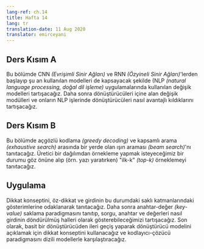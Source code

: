 ```yaml
---
lang-ref: ch.14
title: Hafta 14
lang: tr
translation-date: 11 Aug 2020
translator: emirceyani
---
```



## Ders Kısım A
<!--
In this section we discuss the various architectures used in NLP applications, beginning with CNNs, RNNs, and eventually covering the state of-the art architecture, transformers. We then discuss the various modules that comprise transformers and how they make transformers advantageous for NLP tasks. Finally, we discuss tricks that allow transformers to be trained effectively. 
-->
Bu bölümde CNN *(Evrişimli Sinir Ağları)* ve RNN *(Özyineli Sinir Ağları)*'lerden başlayıp şu an kullanılan modelleri de kapsayacak şekilde (NLP *(natural language processing, doğal dil işleme)* uygulamalarında kullanılan değişik modelleri tartışacağız. Daha sonra dönüştürücüleri içine alan değişik modülleri ve onların NLP işlerinde dönüştürücüleri nasıl avantajlı kıldıklarını tartışacağız.

## Ders Kısım B
<!--
In this section we introduce beam search as a middle ground betwen greedy decoding and exhaustive search. We consider the case of wanting to sample from the generative distribution (i.e. when generating text) and introduce "top-k" sampling. Subsequently, we introduce sequence to sequence models (with a transformer variant) and backtranslation. We then introduce unsupervised learning approaches for learning embeddings and discuss word2vec, GPT, and BERT.
-->
Bu bölümde açgözlü kodlama *(greedy decoding)* ve kapsamlı arama *(exhaustive search)* arasında bir yerde olan ışın araması *(beam search)*'nı tanıtacağız. Üretici bir dağılımdan örnekleme yapmak isteyeceğimiz bir durumu göz önüne alıp (örn. yazı yaratırken) "ilk-k" *(top-k)* örneklemeyi tanıtacağız.

## Uygulama
<!--
We introduce attention, focusing on self-attention and its hidden layer representations of the inputs. Then, we introduce the key-value store paradigm and discuss how to represent queries, keys, and values as rotations of an input. Finally, we use attention to interpret the transformer architecture, taking a forward pass through a basic transformer, and comparing the encoder-decoder paradigm to sequential architectures.
-->
Dikkat konseptini, öz-dikkat ve girdinin bu durumdaki saklı katmanlarındaki gösterimlerine odaklanarak tanıtacağız. Daha sonra anahtar-değer *(key-value)* saklama paradigmasını tanıtıp, sorgu, anahtar ve değerleri nasıl girdinin döndürülmüş halleri olarak gösterebileceğimizi tartışacağız. Son olarak, basit bir dönüştürücüden ileri geçiş yaparak dönüştürücü modelini açıklamak için dikkat konseptini kullanacağız ve kodlayıcı-çözücü paradigmasını dizili modellerle karşılaştıracağız.
